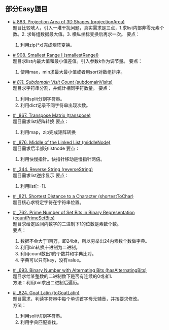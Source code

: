 ## 部分Easy题目


* [# 883. Projection Area of 3D Shapes (projectionArea)](https://leetcode.com/problems/projection-area-of-3d-shapes/)  
题目比较唬人，引入一堆干扰问题，真实需求是三点，1.求list内部非零元素个数。2. 求每组数据最大值。3. 横纵坐标变换后再求一次。
要点：
    1. 利用zip(*x)完成矩阵变换。
    

    
* [# 908. Smallest Range I (smallestRangeI)](https://leetcode.com/problems/smallest-range-i/)  
题目求list内最大值和最小值差值。引入参数k作为调节量。
要点：
    1. 使用max，min求最大最小值或者用sort对数组排序。    
    
    
    
* [# _811. Subdomain Visit Count_ (subdomainVisits)](https://leetcode.com/problems/subdomain-visit-count/)  
题目求字符串分割，并统计相同字符数量。
要点：
    1. 利用split分割字符串。
    2. 利用dict记录不同字符串出现次数。
    
* [# _867. Transpose Matrix (transpose)](https://leetcode.com/problems/transpose-matrix/)  
题目需求list矩阵转换
要点：
    1. 利用map，zip完成矩阵转换
  
* [# _876. Middle of the Linked List (middleNode)](https://leetcode.com/problems/middle-of-the-linked-list/)  
题目需求后半部分listnode
要点：
    1. 利用快慢指针。快指针移动是慢指针两倍。
    
  
* [# _344. Reverse String (reverseString)](https://leetcode.com/problems/reverse-string/)  
题目需求list逆序显示
要点：
    1. 利用list[::-1].
    
* [# _821. Shortest Distance to a Character (shortestToChar)](https://leetcode.com/problems/shortest-distance-to-a-character/)  
题目核心求特定字符在字符串位置。

* [# _762. Prime Number of Set Bits in Binary Representation (countPrimeSetBits)](https://leetcode.com/problems/prime-number-of-set-bits-in-binary-representation/)  
题目求给定区间内数字的二进制下1的位数是素数个数。  
要点：
    1. 数据不会大于1百万，即24bit，所以穷举出24内素数个数做字典。
    2. 利用bin转换十进制为二进制。
    3. 利用count数出1的个数并和字典比对。
    4. 字典可以只有key，没有value。
    
* [# _693. Binary Number with Alternating Bits (hasAlternatingBits)](https://leetcode.com/problems/binary-number-with-alternating-bits/)  
题目求给某整数的二进制数下是否有连续的0或者1.  
方法：利用bin求出二进制后遍历。    

* [# _824. Goat Latin (toGoatLatin)](https://leetcode.com/problems/goat-latin/)  
题目需求，判读字符串中每个单词首字母元辅音，并按要求修改。  
方法：
    1. 利用solit切割字符串。
    2. 利用字典匹配查找。

